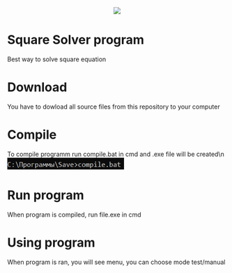 <div style="text-align:center"><img src="(https://cs6.pikabu.ru/avatars/885/v885226-734042827.jpg)" /></div>

# Square Solver program
Best way to solve square equation
# Download 
You have to dowload all source files from this repository to your computer
# Compile
To compile programm run compile.bat in cmd and .exe file will be created\n
![plot](https://github.com/CiberMonah/SquareSolver/blob/main_1/img/Compile.png)
# Run program
When program is compiled, run file.exe in cmd
# Using program
When program is ran, you will see menu, you can choose mode test/manual
